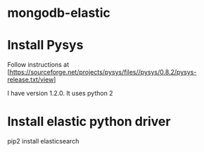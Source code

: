 # mongodb-elastic

# Install Pysys 

Follow instructions at [https://sourceforge.net/projects/pysys/files//pysys/0.8.2/pysys-release.txt/view]

I have version 1.2.0. It uses python 2

# Install elastic python driver

pip2 install elasticsearch


